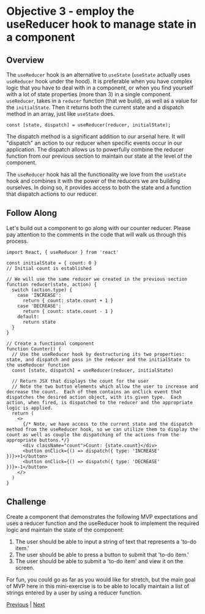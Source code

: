 # Objective 3 - employ the useReducer hook to manage state in a component

##  Overview

The ```useReducer``` hook is an alternative to ```useState``` (```useState``` actually uses ```useReducer``` hook under the hood). It is preferable when you have complex logic that you have to deal with in a component, or when you find yourself with a lot of state properties (more than 3) in a single component. ```useReducer```, takes in a ```reducer``` function (that we build), as well as a value for the ```initialState```. Then it returns both the current state and a dispatch method in an array, just like ```useState``` does.

```
const [state, dispatch] = useReducer(reducer, initialState);
```

The dispatch method is a significant addition to our arsenal here. It will "dispatch" an action to our reducer when specific events occur in our application. The dispatch allows us to powerfully combine the reducer function from our previous section to maintain our state at the level of the component.

The ```useReducer``` hook has all the functionality we love from the ```useState``` hook and combines it with the power of the reducers we are building ourselves. In doing so, it provides access to both the state and a function that dispatch actions to our reducer.

## Follow Along

Let's build out a component to go along with our counter reducer. Please pay attention to the comments in the code that will walk us through this process.

```
import React, { useReducer } from 'react'

const initialState = { count: 0 }
// Initial count is established

// We will use the same reducer we created in the previous section
function reducer(state, action) {
  switch (action.type) {
    case 'INCREASE':
      return { count: state.count + 1 }
    case 'DECREASE':
      return { count: state.count - 1 }
    default:
      return state
  }
}

// Create a functional component
function Counter() {
  // Use the useReducer hook by destructuring its two properties: state, and dispatch and pass in the reducer and the initialState to the useReducer function
  const [state, dispatch] = useReducer(reducer, initialState)

  // Return JSX that displays the count for the user
  // Note the two button elements which allow the user to increase and decrease the count.  Each of them contains an onClick event that dispatches the desired action object, with its given type.  Each action, when fired, is dispatched to the reducer and the appropriate logic is applied.
  return (
    <>
      {/* Note, we have access to the current state and the dispatch method from the useReducer hook, so we can utilize them to display the count as well as couple the dispatching of the actions from the appropriate buttons.*/}
      <div className="count">Count: {state.count}</div>
      <button onClick={() => dispatch({ type: 'INCREASE' })}>+1</button>
      <button onClick={() => dispatch({ type: 'DECREASE' })}>-1</button>
    </>
  )
}
```
## Challenge

Create a component that demonstrates the following MVP expectations and uses a reducer function and the useReducer hook to implement the required logic and maintain the state of the component:

1.  The user should be able to input a string of text that represents a 'to-do item.'
2.  The user should be able to press a button to submit that 'to-do item.'
3.  The user should be able to submit a 'to-do item' and view it on the screen.

For fun, you could go as far as you would like for stretch, but the main goal of MVP here in this mini-exercise is to be able to locally maintain a list of strings entered by a user by using a reducer function.





[Previous](./Object_2.md) | [Next](./Understanding.md)


